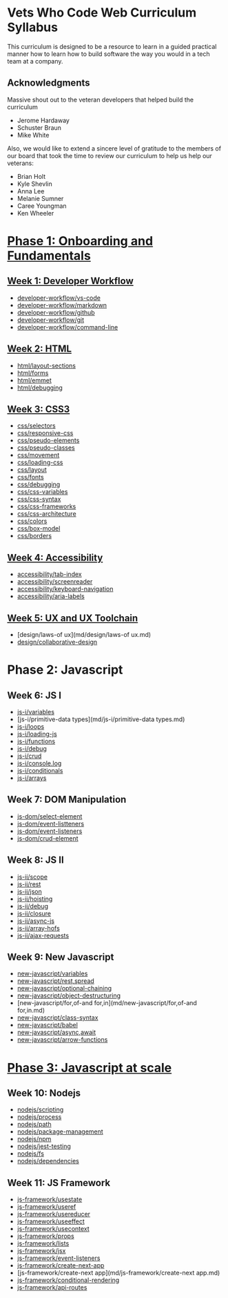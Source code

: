 # Vets Who Code Web Curriculum Syllabus

This curriculum is designed to be a resource to learn in a guided practical manner how to learn how to build software the way you would in a tech team at a company.

## Acknowledgments

Massive shout out to the veteran developers that helped build the curriculum

- Jerome Hardaway
- Schuster Braun
- Mike White

Also, we would like to extend a sincere level of gratitude to the members of our board that took the time to review our curriculum to help us help our veterans:

- Brian Holt
- Kyle Shevlin
- Anna Lee
- Melanie Sumner
- Caree Youngman
- Ken Wheeler

# [Phase 1: Onboarding and Fundamentals](md/course/Phase-1.md)## [Week 1: Developer Workflow](md/course/Week-1.md)- [developer-workflow/vs-code​](md/developer-workflow/vs-code​.md)- [developer-workflow/markdown](md/developer-workflow/markdown.md)- [developer-workflow/github](md/developer-workflow/github.md)- [developer-workflow/git](md/developer-workflow/git.md)- [developer-workflow/command-line](md/developer-workflow/command-line.md)## [Week 2: HTML](md/course/Week-2.md)- [html/layout-sections](md/html/layout-sections.md)- [html/forms](md/html/forms.md)- [html/emmet](md/html/emmet.md)- [html/debugging](md/html/debugging.md)## [Week 3: CSS3](md/course/Week-3.md)- [css/selectors](md/css/selectors.md)- [css/responsive-css](md/css/responsive-css.md)- [css/pseudo-elements](md/css/pseudo-elements.md)- [css/pseudo-classes](md/css/pseudo-classes.md)- [css/movement](md/css/movement.md)- [css/loading-css](md/css/loading-css.md)- [css/layout](md/css/layout.md)- [css/fonts](md/css/fonts.md)- [css/debugging](md/css/debugging.md)- [css/css-variables](md/css/css-variables.md)- [css/css-syntax](md/css/css-syntax.md)- [css/css-frameworks](md/css/css-frameworks.md)- [css/css-architecture](md/css/css-architecture.md)- [css/colors](md/css/colors.md)- [css/box-model](md/css/box-model.md)- [css/borders](md/css/borders.md)## [Week 4: Accessibility](md/course/Week-4.md)- [accessibility/tab-index](md/accessibility/tab-index.md)- [accessibility/screenreader](md/accessibility/screenreader.md)- [accessibility/keyboard-navigation](md/accessibility/keyboard-navigation.md)- [accessibility/aria-labels](md/accessibility/aria-labels.md)## [Week 5: UX and UX Toolchain](md/course/Week-5.md)- [design/laws-of ux](md/design/laws-of ux.md)- [design/collaborative-design](md/design/collaborative-design.md)# Phase 2: Javascript## Week 6: JS I- [js-i/variables](md/js-i/variables.md)- [js-i/primitive-data types](md/js-i/primitive-data types.md)- [js-i/loops](md/js-i/loops.md)- [js-i/loading-js](md/js-i/loading-js.md)- [js-i/functions](md/js-i/functions.md)- [js-i/debug](md/js-i/debug.md)- [js-i/crud](md/js-i/crud.md)- [js-i/console.log](md/js-i/console.log.md)- [js-i/conditionals](md/js-i/conditionals.md)- [js-i/arrays](md/js-i/arrays.md)## Week 7: DOM Manipulation- [js-dom/select-element](md/js-dom/select-element.md)- [js-dom/event-listteners](md/js-dom/event-listteners.md)- [js-dom/event-listeners](md/js-dom/event-listeners.md)- [js-dom/crud-element](md/js-dom/crud-element.md)## Week 8: JS II- [js-ii/scope](md/js-ii/scope.md)- [js-ii/rest](md/js-ii/rest.md)- [js-ii/json](md/js-ii/json.md)- [js-ii/hoisting](md/js-ii/hoisting.md)- [js-ii/debug](md/js-ii/debug.md)- [js-ii/closure](md/js-ii/closure.md)- [js-ii/async-js](md/js-ii/async-js.md)- [js-ii/array-hofs](md/js-ii/array-hofs.md)- [js-ii/ajax-requests](md/js-ii/ajax-requests.md)## Week 9: New Javascript- [new-javascript/variables](md/new-javascript/variables.md)- [new-javascript/rest,spread](md/new-javascript/rest,spread.md)- [new-javascript/optional-chaining](md/new-javascript/optional-chaining.md)- [new-javascript/object-destructuring](md/new-javascript/object-destructuring.md)- [new-javascript/for,of-and for,in](md/new-javascript/for,of-and for,in.md)- [new-javascript/class-syntax](md/new-javascript/class-syntax.md)- [new-javascript/babel](md/new-javascript/babel.md)- [new-javascript/async,await](md/new-javascript/async,await.md)- [new-javascript/arrow-functions](md/new-javascript/arrow-functions.md)# [Phase 3: Javascript at scale](md/course/Phase-3.md)## Week 10: Nodejs- [nodejs/scripting](md/nodejs/scripting.md)- [nodejs/process](md/nodejs/process.md)- [nodejs/path](md/nodejs/path.md)- [nodejs/package-management](md/nodejs/package-management.md)- [nodejs/npm](md/nodejs/npm.md)- [nodejs/jest-testing](md/nodejs/jest-testing.md)- [nodejs/fs](md/nodejs/fs.md)- [nodejs/dependencies](md/nodejs/dependencies.md)## Week 11: JS Framework- [js-framework/usestate](md/js-framework/usestate.md)- [js-framework/useref](md/js-framework/useref.md)- [js-framework/usereducer](md/js-framework/usereducer.md)- [js-framework/useeffect](md/js-framework/useeffect.md)- [js-framework/usecontext](md/js-framework/usecontext.md)- [js-framework/props](md/js-framework/props.md)- [js-framework/lists](md/js-framework/lists.md)- [js-framework/jsx](md/js-framework/jsx.md)- [js-framework/event-listeners](md/js-framework/event-listeners.md)- [js-framework/create-next-app](md/js-framework/create-next-app.md)- [js-framework/create-next app](md/js-framework/create-next app.md)- [js-framework/conditional-rendering](md/js-framework/conditional-rendering.md)- [js-framework/api-routes](md/js-framework/api-routes.md)
